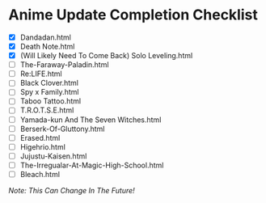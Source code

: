 # Anime Update Completion Checklist

- [x] Dandadan.html
- [x] Death Note.html
- [x] (Will Likely Need To Come Back) Solo Leveling.html
- [ ] The-Faraway-Paladin.html
- [ ] Re:LIFE.html
- [ ] Black Clover.html
- [ ] Spy x Family.html
- [ ] Taboo Tattoo.html
- [ ] T.R.O.T.S.E.html
- [ ] Yamada-kun And The Seven Witches.html
- [ ] Berserk-Of-Gluttony.html
- [ ] Erased.html
- [ ] Higehrio.html
- [ ] Jujustu-Kaisen.html
- [ ] The-Irregualar-At-Magic-High-School.html
- [ ] Bleach.html

*Note: This Can Change In The Future!*